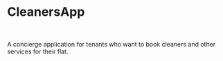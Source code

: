 <h1>CleanersApp</h1>
<br>
<p>
  A concierge application for tenants who want to book cleaners and other services for their flat.
</p>
